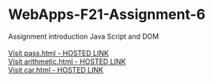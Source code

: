 # WebApps-F21-Assignment-6
Assignment introduction Java Script and DOM
<br>
<br>
<a href="https://github.com/44-563-WebApps-F21/webapps-f21-assignment-6-varunreddy13/pass.html">
Visit pass.html - HOSTED LINK</a>
<br>
<a href="https://44-563-webapps-f21.github.io/webapps-f21-assignment-6-varunreddy13/arithmetic.html">
Visit arithmetic.html - HOSTED LINK</a>
<br>
<a href="https://44-563-webapps-f21.github.io/webapps-f21-assignment-6-varunreddy13/car.html">
Visit car.html - HOSTED LINK</a>
